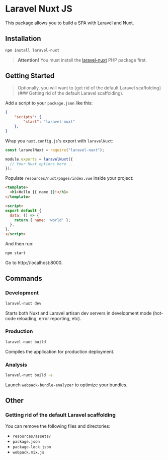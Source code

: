 # Laravel Nuxt JS

This package allows you to build a SPA with Laravel and Nuxt.

## Installation

```bash
npm install laravel-nuxt
```

> **Attention!** You must install the [laravel-nuxt](skyrpex/laravel-nuxt) PHP package first.

## Getting Started

> Optionally, you will want to [get rid of the default Laravel scaffolding](### Getting rid of the default Laravel scaffolding).

Add a script to your `package.json` like this:

```json
{
    "scripts": {
        "start": "laravel-nuxt"
    },
}

```

Wrap you `nuxt.config.js`'s export with `laravelNuxt`:

```js
const laravelNuxt = require("laravel-nuxt");

module.exports = laravelNuxt({
  // Your Nuxt options here...
});
```

Populate `resources/nuxt/pages/index.vue` inside your project:

```html
<template>
  <h1>Hello {{ name }}!</h1>
</template>

<script>
export default {
  data: () => {
    return { name: 'world' };
  },
};
</script>
```

And then run:

```bash
npm start
```

Go to http://localhost:8000.

## Commands

### Development

```bash
laravel-nuxt dev
```

Starts both Nuxt and Laravel artisan dev servers in development mode (hot-code reloading, error reporting, etc).

### Production

```bash
laravel-nuxt build
```

Compiles the application for production deployment.

### Analysis

```bash
laravel-nuxt build -a
```

Launch `webpack-bundle-analyzer` to optimize your bundles.

## Other

### Getting rid of the default Laravel scaffolding

You can remove the following files and directories:

* `resources/assets/`
* `package.json`
* `package-lock.json`
* `webpack.mix.js`
